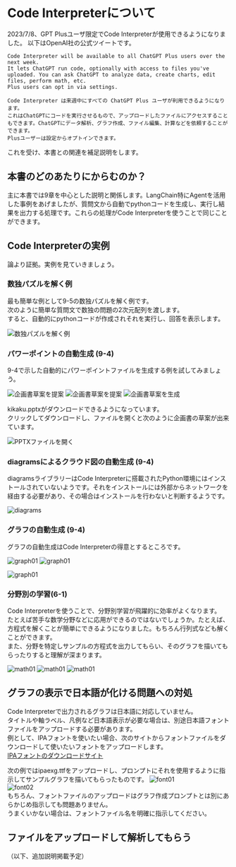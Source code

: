 #  Code Interpreterについて

2023/7/8、GPT Plusユーザ限定でCode Interpreterが使用できるようになりました。
以下はOpenAI社の公式ツイートです。  
```
Code Interpreter will be available to all ChatGPT Plus users over the next week.
It lets ChatGPT run code, optionally with access to files you've uploaded. You can ask ChatGPT to analyze data, create charts, edit files, perform math, etc.
Plus users can opt in via settings.

Code Interpreter は来週中にすべての ChatGPT Plus ユーザが利用できるようになります。
これはChatGPTにコードを実行させるもので、アップロードしたファイルにアクセスすることもできます。ChatGPTにデータ解析、グラフ作成、ファイル編集、計算などを依頼することができます。
Plusユーザーは設定からオプトインできます。
```
これを受け、本書との関連を補足説明をします。
##  本書のどのあたりにからむのか？
主に本書では9章を中心とした説明と関係します。LangChain特にAgentを活用した事例をあげましたが、質問文から自動でpythonコードを生成し、実行し結果を出力する処理です。これらの処理がCode Interpreterを使うことで同じことができます。

## Code Interpreterの実例
論より証拠。実例を見ていきましょう。  
### 数独パズルを解く例
最も簡単な例として9-5の数独パズルを解く例です。  
次のように簡単な質問文で数独の問題の2次元配列を渡します。  
すると、自動的にpythonコードが作成されそれを実行し、回答を表示します。  

![数独パズルを解く例](./images/ci_sudoku.jpg)

### パワーポイントの自動生成 (9-4)
9-4で示した自動的にパワーポイントファイルを生成する例を試してみましょう。

![企画書草案を提案](./images/pptx01.PNG)
![企画書草案を提案](./images/pptx02.PNG)
![企画書草案を生成](./images/pptx03.PNG)
  
kikaku.pptxがダウンロードできるようになっています。  
クリックしてダウンロードし、ファイルを開くと次のように企画書の草案が出来ています。  
  
![PPTXファイルを開く](./images/pptx04.PNG)

### diagramsによるクラウド図の自動生成 (9-4)
diagramsライブラリーはCode Interpreterに搭載されたPython環境にはインストールされていないようです。それをインストールには外部からネットワークを経由する必要があり、その場合はインストールを行わないと判断するようです。

![diagrams](./images/diagrams.PNG)


### グラフの自動生成 (9-4)
グラフの自動生成はCode Interpreterの得意とするところです。

![graph01](./images/graph01.PNG)
![graph01](./images/graph02.PNG)
  
  
![graph01](./images/graph03.PNG)

### 分野別の学習(6-1)  
Code Interpreterを使うことで、分野別学習が飛躍的に効率がよくなります。  
たとえば苦手な数学分野などに応用ができるのではないでしょうか。たとえば、方程式を解くことが簡単にできるようになりました。もちろん行列式なども解くことができます。  
また、分野を特定しサンプルの方程式を出力してもらい、そのグラフを描いてもらったりすると理解が深まります。

![math01](./images/math01.PNG)
![math01](./images/math02.PNG)
![math01](./images/math03.PNG)


## グラフの表示で日本語が化ける問題への対処

Code Interpreterで出力されるグラフは日本語に対応していません。  
タイトルや軸ラベル、凡例など日本語表示が必要な場合は、別途日本語フォントファイルをアップロードする必要があります。  
例として、IPAフォントを使いたい場合、次のサイトからフォントファイルをダウンロードして使いたいフォントをアップロードします。  
[IPAフォントのダウンロードサイト](https://moji.or.jp/ipafont/ipafontdownload/)  
  
次の例ではipaexg.ttfをアップロードし、プロンプトにそれを使用するように指示してサンプルグラフを描いてもらったものです。
![font01](./images/font01.png)  
![font02](./images/font02.png)  
もちろん、フォントファイルのアップロードはグラフ作成プロンプトとは別にあらかじめ指示しても問題ありません。  
うまくいかない場合は、フォントファイル名を明確に指示してください。


## ファイルをアップロードして解析してもらう


  
（以下、追加説明掲載予定）
